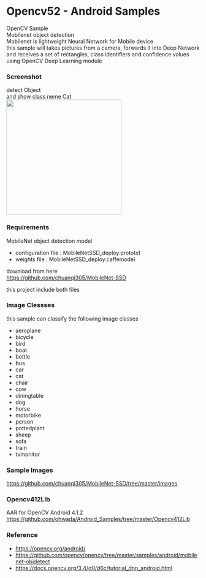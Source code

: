 Opencv52 - Android Samples
===============

OpenCV Sample <br/>
Mobilenet object detection <br/>
 Mobilenet is lightweight Neural Network for Mobile device <br/>
this sample will takes pictures from a camera, forwards it into Deep Network  <br/>
and receives a set of rectangles, class identifiers and confidence values <br/>
using OpenCV Deep Learning module <br/>


### Screenshot <br/>
detect Object <br/>
and show class neme Cat <br/>
<image src="https://raw.githubusercontent.com/ohwada/Android_Samples/master/Opencv52/screenshot/opencv52_cat.png" width="300" /><br/>

### Requirements <br/>
MobileNet object detection model <br/>
- configuration file : MobileNetSSD_deploy.prototxt <br/>
- weights file : MobileNetSSD_deploy.caffemodel <br/>

download from here  <br/>
https://github.com/chuanqi305/MobileNet-SSD <br/>

this project include both files <br/>

### Image Clessses <br/>
this sample can classify the following image classes <br/>
- aeroplane
- bicycle
- bird
- boat
- bottle
- bus
- car
- cat
- chair
- cow
- diningtable
- dog
- horse
- motorbike
- person
- pottedplant
- sheep
- sofa
- train
- tvmonitor

### Sample Images <br/>
https://github.com/chuanqi305/MobileNet-SSD/tree/master/images

### Opencv412Lib <br/>
AAR for OpenCV Android 4.1.2 <br/>
https://github.com/ohwada/Android_Samples/tree/master/Opencv412Lib <br/>

### Reference <br/>
- https://opencv.org/android/
-  https://github.com/opencv/opencv/tree/master/samples/android/mobilenet-objdetect
- https://docs.opencv.org/3.4/d0/d6c/tutorial_dnn_android.html

